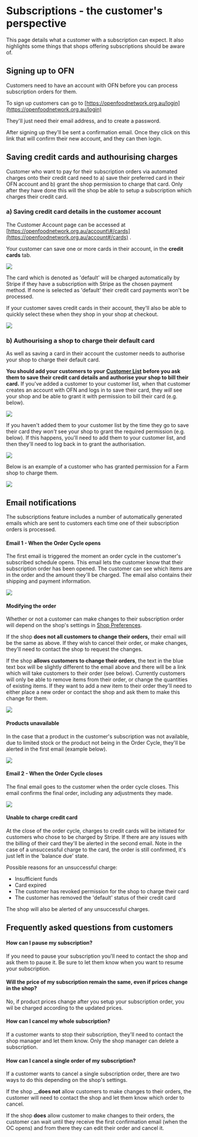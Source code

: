 # Subscriptions - the customer's perspective

This page details what a customer with a subscription can expect. It also highlights some things that shops offering subscriptions should be aware of.

## Signing up to OFN

Customers need to have an account with OFN before you can process subscription orders for them.

To sign up customers can go to [https://openfoodnetwork.org.au/login](https://openfoodnetwork.org.au/login)

They'll just need their email address, and to create a password. 

After signing up they'll be sent a confirmation email. Once they click on this link that will confirm their new account, and they can then login.

## Saving credit cards and authourising charges

Customer who want to pay for their subscription orders via automated charges onto their credit card need to a\) save their preferred card in their OFN account and b\) grant the shop permission to charge that card. Only after they have done this will the shop be able to setup a subscription which charges their credit card.

### a\) Saving credit card details in the customer account

The Customer Account page can be accessed at [https://openfoodnetwork.org.au/account\#/cards](https://openfoodnetwork.org.au/account#/cards) . 

Your customer can save one or more cards in their account, in the **credit cards** tab.

![](../../.gitbook/assets/image%20%2817%29.png)

The card which is denoted as 'default' will be charged automatically by Stripe if they have a subscription with Stripe as the chosen payment method. If none is selected as 'default' their credit card payments won't be processed.

If your customer saves credit cards in their account, they'll also be able to quickly select these when they shop in your shop at checkout.

![](../../.gitbook/assets/image%20%282%29.png)

### **b\) Authourising a shop to charge their default card**

As well as saving a card in their account the customer needs to authorise your shop to charge their default card.

**You should add your customers to your** [**Customer List**](../shop-setup/customers.md) **before you ask them to save their credit card details and authorise your shop to bill their card.** If you've added a customer to your customer list, when that customer creates an account with OFN and logs in to save their card, they _will_ see your shop and be able to grant it with permission to bill their card \(e.g. below\). 

![](../../.gitbook/assets/image%20%2823%29.png)

If you haven't added them to your customer list by the time they go to save their card they _won't_ see your shop to grant the required permission \(e.g. below\). If this happens, you'll need to add them to your customer list, and then they'll need to log back in to grant the authorisation. 

![](../../.gitbook/assets/image%20%2813%29.png)

Below is an example of a customer who has granted permission for a Farm shop to charge them.

![](../../.gitbook/assets/image%20%2814%29.png)

## Email notifications

The subscriptions feature includes a number of automatically generated emails which are sent to customers each time one of their subscription orders is processed.

#### Email 1 - When the Order Cycle opens

The first email is triggered the moment an order cycle in the customer's subscribed schedule opens. This email lets the customer know that their subscription order has been opened. The customer can see which items are in the order and the amount they'll be charged. The email also contains their shipping and payment information.

![](../../.gitbook/assets/image%20%283%29.png)

#### Modifying the order

Whether or not a customer can make changes to their subscription order will depend on the shop's settings in [Shop Preferences](../../basic-features/enterprise-settings.md#shop-preferences).

If the shop **does not all customers to change their orders,** their email will be the same as above. If they wish to cancel their order, or make changes, they'll need to contact the shop to request the changes.

If the shop **allows customers to change their orders**, the text in the blue text box will be slightly different to the email above and there will be a link which will take customers to their order \(see below\). Currently customers will only be able to remove items from their order, or change the quantities of existing items. If they want to add a new item to their order they'll need to either place a new order or contact the shop and ask them to make this change for them.

![](../../.gitbook/assets/image%20%2810%29.png)

#### Products unavailable

In the case that a product in the customer's subscription was not available, due to limited stock or the product not being in the Order Cycle, they'll be alerted in the first email \(example below\).

![](../../.gitbook/assets/image%20%2815%29.png)

#### Email 2 - When the Order Cycle closes

The final email goes to the customer when the order cycle closes. This email confirms the final order, including any adjustments they made. 

![](../../.gitbook/assets/image%20%289%29.png)

#### Unable to charge credit card

At the close of the order cycle, charges to credit cards will be initiated for customers who chose to be charged by Stripe. If there are any issues with the billing of their card they'll be alerted in the second email. Note in the case of a unsuccessful charge to the card, the order is still confirmed, it's just left in the 'balance due' state.

Possible reasons for an unsuccessful charge:

* Insufficient funds
* Card expired
* The customer has revoked permission for the shop to charge their card
* The customer has removed the 'default' status of their credit card

The shop will also be alerted of any unsuccessful charges.

## Frequently asked questions from customers

#### How can I pause my subscription?

If you need to pause your subscription you'll need to contact the shop and ask them to pause it. Be sure to let them know when you want to resume your subscription.

#### Will the price of my subscription remain the same, even if prices change in the shop?

No, if product prices change after you setup your subscription order, you wil be charged according to the updated prices.

#### How can I cancel my whole subscription?

If a customer wants to stop their subscription, they'll need to contact the shop manager and let them know. Only the shop manager can delete a subscription.

#### How can I cancel a single order of my subscription?

If a customer wants to cancel a single subscription order, there are two ways to do this depending on the shop's settings. 

If the shop __**does not** allow customers to make changes to their orders, the customer will need to contact the shop and let them know which order to cancel. 

If the shop **does** allow customer to make changes to their orders, the customer can wait until they receive the first confirmation email \(when the OC opens\) and from there they can edit their order and cancel it.

